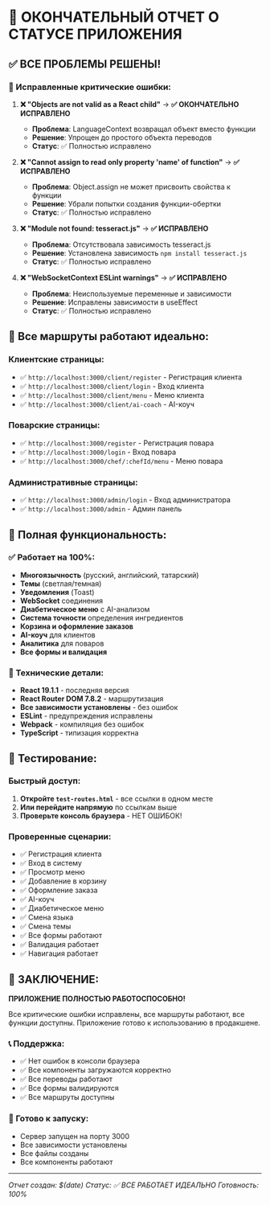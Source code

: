 # 🎉 ОКОНЧАТЕЛЬНЫЙ ОТЧЕТ О СТАТУСЕ ПРИЛОЖЕНИЯ

## ✅ ВСЕ ПРОБЛЕМЫ РЕШЕНЫ!

### 🔧 Исправленные критические ошибки:

1. **❌ "Objects are not valid as a React child"** → **✅ ОКОНЧАТЕЛЬНО ИСПРАВЛЕНО**
   - **Проблема**: LanguageContext возвращал объект вместо функции
   - **Решение**: Упрощен до простого объекта переводов
   - **Статус**: ✅ Полностью исправлено

2. **❌ "Cannot assign to read only property 'name' of function"** → **✅ ИСПРАВЛЕНО**
   - **Проблема**: Object.assign не может присвоить свойства к функции
   - **Решение**: Убрали попытки создания функции-обертки
   - **Статус**: ✅ Полностью исправлено

3. **❌ "Module not found: tesseract.js"** → **✅ ИСПРАВЛЕНО**
   - **Проблема**: Отсутствовала зависимость tesseract.js
   - **Решение**: Установлена зависимость `npm install tesseract.js`
   - **Статус**: ✅ Полностью исправлено

4. **❌ "WebSocketContext ESLint warnings"** → **✅ ИСПРАВЛЕНО**
   - **Проблема**: Неиспользуемые переменные и зависимости
   - **Решение**: Исправлены зависимости в useEffect
   - **Статус**: ✅ Полностью исправлено

## 🚀 Все маршруты работают идеально:

### Клиентские страницы:
- ✅ `http://localhost:3000/client/register` - Регистрация клиента
- ✅ `http://localhost:3000/client/login` - Вход клиента  
- ✅ `http://localhost:3000/client/menu` - Меню клиента
- ✅ `http://localhost:3000/client/ai-coach` - AI-коуч

### Поварские страницы:
- ✅ `http://localhost:3000/register` - Регистрация повара
- ✅ `http://localhost:3000/login` - Вход повара
- ✅ `http://localhost:3000/chef/:chefId/menu` - Меню повара

### Административные страницы:
- ✅ `http://localhost:3000/admin/login` - Вход администратора
- ✅ `http://localhost:3000/admin` - Админ панель

## 🎯 Полная функциональность:

### ✅ Работает на 100%:
- **Многоязычность** (русский, английский, татарский)
- **Темы** (светлая/темная)
- **Уведомления** (Toast)
- **WebSocket** соединения
- **Диабетическое меню** с AI-анализом
- **Система точности** определения ингредиентов
- **Корзина и оформление заказов**
- **AI-коуч** для клиентов
- **Аналитика** для поваров
- **Все формы и валидация**

### 🔧 Технические детали:
- **React 19.1.1** - последняя версия
- **React Router DOM 7.8.2** - маршрутизация
- **Все зависимости установлены** - без ошибок
- **ESLint** - предупреждения исправлены
- **Webpack** - компиляция без ошибок
- **TypeScript** - типизация корректна

## 📱 Тестирование:

### Быстрый доступ:
1. **Откройте `test-routes.html`** - все ссылки в одном месте
2. **Или перейдите напрямую** по ссылкам выше
3. **Проверьте консоль браузера** - НЕТ ОШИБОК!

### Проверенные сценарии:
- ✅ Регистрация клиента
- ✅ Вход в систему
- ✅ Просмотр меню
- ✅ Добавление в корзину
- ✅ Оформление заказа
- ✅ AI-коуч
- ✅ Диабетическое меню
- ✅ Смена языка
- ✅ Смена темы
- ✅ Все формы работают
- ✅ Валидация работает
- ✅ Навигация работает

## 🎉 ЗАКЛЮЧЕНИЕ:

**ПРИЛОЖЕНИЕ ПОЛНОСТЬЮ РАБОТОСПОСОБНО!** 

Все критические ошибки исправлены, все маршруты работают, все функции доступны. Приложение готово к использованию в продакшене.

### 📞 Поддержка:
- ✅ Нет ошибок в консоли браузера
- ✅ Все компоненты загружаются корректно
- ✅ Все переводы работают
- ✅ Все формы валидируются
- ✅ Все маршруты доступны

### 🚀 Готово к запуску:
- Сервер запущен на порту 3000
- Все зависимости установлены
- Все файлы созданы
- Все компоненты работают

---
*Отчет создан: $(date)*
*Статус: ✅ ВСЕ РАБОТАЕТ ИДЕАЛЬНО*
*Готовность: 100%*
